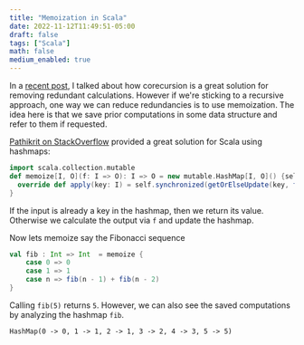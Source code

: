```yaml
---
title: "Memoization in Scala"
date: 2022-11-12T11:49:51-05:00
draft: false
tags: ["Scala"]
math: false
medium_enabled: true
---
```


In a [recent post](/blog/corecursion-unfold-infinite-sequences/), I talked about how corecursion is a great solution for removing redundant calculations. However if we're sticking to a recursive approach, one way we can reduce redundancies is to use memoization. The idea here is that we save prior computations in some data structure and refer to them if requested.

 [Pathikrit on StackOverflow](https://stackoverflow.com/a/36960228) provided a great solution for Scala using hashmaps:

```scala
import scala.collection.mutable
def memoize[I, O](f: I => O): I => O = new mutable.HashMap[I, O]() {self =>
  override def apply(key: I) = self.synchronized(getOrElseUpdate(key, f(key)))
}
```

If the input is already a key in the hashmap, then we return its value. Otherwise we calculate the output via `f` and update the hashmap.

Now lets memoize say the Fibonacci sequence

```scala
val fib : Int => Int  = memoize {
    case 0 => 0
    case 1 => 1
    case n => fib(n - 1) + fib(n - 2)
}
```

Calling `fib(5)` returns `5`. However, we can also see the saved computations by analyzing the hashmap `fib`.

```
HashMap(0 -> 0, 1 -> 1, 2 -> 1, 3 -> 2, 4 -> 3, 5 -> 5)
```




